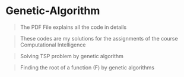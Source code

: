 # Genetic-Algorithm

> The PDF File explains all the code in details

> These codes are my solutions for the assignments of the course Computational Intelligence

> Solving TSP problem by genetic algorithm

> Finding the root of a function (F) by genetic algorithms 

